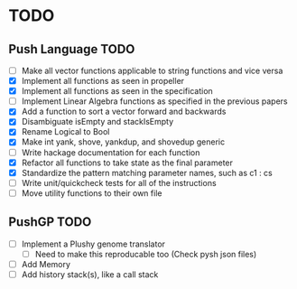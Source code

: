 # TODO

## Push Language TODO

- [ ] Make all vector functions applicable to string functions and vice versa
- [X] Implement all functions as seen in propeller
- [X] Implement all functions as seen in the specification
- [ ] Implement Linear Algebra functions as specified in the previous papers
- [X] Add a function to sort a vector forward and backwards
- [X] Disambiguate isEmpty and stackIsEmpty
- [X] Rename Logical to Bool
- [X] Make int yank, shove, yankdup, and shovedup generic
- [ ] Write hackage documentation for each function
- [X] Refactor all functions to take state as the final parameter
- [X] Standardize the pattern matching parameter names, such as c1 : cs
- [ ] Write unit/quickcheck tests for all of the instructions
- [ ] Move utility functions to their own file

## PushGP TODO
- [ ] Implement a Plushy genome translator
  - [ ] Need to make this reproducable too (Check pysh json files)
- [ ] Add Memory
- [ ] Add history stack(s), like a call stack
